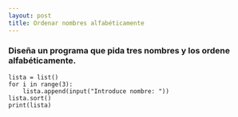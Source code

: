 ```yaml
---
layout: post
title: Ordenar nombres alfabéticamente
---
```


### Diseña un programa que pida tres nombres y los ordene alfabéticamente.

```
lista = list()
for i in range(3):
    lista.append(input("Introduce nombre: "))
lista.sort()
print(lista)
```
